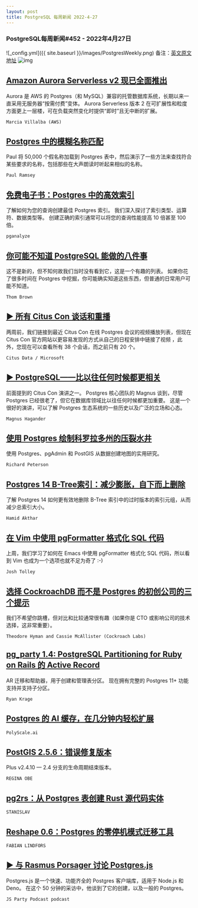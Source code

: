 ```yaml
---
layout: post
title: PostgreSQL 每周新闻 2022-4-27
---
```

### PostgreSQL每周新闻#452 - 2022年4月27日
![_config.yml]({{ site.baseurl }}/images/PostgresWeekly.png)
备注：[英文原文地址](https://postgresweekly.com/issues/452)
![img](https://res.cloudinary.com/cpress/image/upload/w_1280,e_sharpen:60/nar6gdqvvkzgbxysdidw.jpg)
## [Amazon Aurora Serverless v2 现已全面推出](https://postgresweekly.com/link/122723/web)
Aurora 是 AWS 的 Postgres（和 MySQL）兼容的托管数据库系统，长期以来一直采用无服务器“按需付费”变体。 Aurora Serverless 版本 2 在可扩展性和粒度方面更上一层楼，可在负载突然变化时提供“即时”且无中断的扩展。


`Marcia Villalba (AWS) `
## [Postgres 中的模糊名称匹配](https://postgresweekly.com/link/122724/web)
Paul 将 50,000 个假名称加载到 Postgres 表中，然后演示了一些方法来查找符合某些要求的名称，包括那些在大声朗读时听起来相似的名称。


`Paul Ramsey `
## [免费电子书：Postgres 中的高效索引](https://postgresweekly.com/link/122725/web)
了解如何为您的查询创建最佳 Postgres 索引。 我们深入探讨了索引类型、运算符、数据类型等。 创建正确的索引通常可以将您的查询性能提高 10 倍甚至 100 倍。


`pganalyze `
## [你可能不知道 PostgreSQL 能做的八件事](https://postgresweekly.com/link/122726/web)
这不是新的，但不知何故我们当时没有看到它，这是一个有趣的列表。 如果你花了很多时间在 Postgres 中挖掘，你可能确实知道这些东西，但普通的日常用户可能不知道。


`Thom Brown `
## [▶ 所有 Citus Con 谈话和重播](https://postgresweekly.com/link/122727/web)
两周前，我们链接到最近 Citus Con 在线 Postgres 会议的视频播放列表，但现在 Citus Con 官方网站以更容易发现的方式从自己的日程安排中链接了视频 ，此外，您现在可以查看所有 38 个会话，而之前只有 20 个。


`Citus Data / Microsoft `
## [▶ PostgreSQL——比以往任何时候都更相关](https://postgresweekly.com/link/122729/web)
前面提到的 Citus Con 演讲之一。 Postgres 核心团队的 Magnus 谈到，尽管 Postgres 已经很老了，但它在数据库领域比以往任何时候都更加重要。 这是一个很好的演讲，可以了解 Postgres 生态系统的一些历史以及广泛的立场和心态。


`Magnus Hagander `
## [使用 Postgres 绘制科罗拉多州的压裂水井](https://postgresweekly.com/link/122730/web)
使用 Postgres、pgAdmin 和 PostGIS 从数据创建地图的实用研究。


`Richard Peterson `
## [Postgres 14 B-Tree索引：减少膨胀，自下而上删除](https://postgresweekly.com/link/122731/web)
了解 Postgres 14 如何更有效地删除 B-Tree 索引中的过时版本的索引元组，从而减少总索引大小。


`Hamid Akthar `
## [在 Vim 中使用 pgFormatter 格式化 SQL 代码](https://postgresweekly.com/link/122732/web)
上周，我们学习了如何在 Emacs 中使用 pgFormatter 格式化 SQL 代码，所以看到 Vim 也成为一个选项也就不足为奇了 :-)


`Josh Tolley `
## [选择 CockroachDB 而不是 Postgres 的初创公司的三个提示](https://postgresweekly.com/link/122734/web)
我们不希望你跳槽，但对比和比较通常很有趣（如果你是 CTO 或影响公司的技术选择，这非常重要）。


`Theodore Hyman and Cassie McAllister (Cockroach Labs) `
## [pg_party 1.4: PostgreSQL Partitioning for Ruby on Rails 的 Active Record](https://postgresweekly.com/link/122735/web)
AR 迁移和帮助器，用于创建和管理表分区。 现在拥有完整的 Postgres 11+ 功能支持并支持子分区。


`Ryan Krage `
## [Postgres 的 AI 缓存，在几分钟内轻松扩展](https://postgresweekly.com/link/122736/web)


`PolyScale.ai `

## [PostGIS 2.5.6：错误修复版本](https://postgresweekly.com/link/122737/web)
Plus v2.4.10 — 2.4 分支的生命周期结束版本。

`REGINA OBE`
## [pg2rs：从 Postgres 表创建 Rust 源代码实体](https://postgresweekly.com/link/122739/web)

`STANISLAV`

## [Reshape 0.6：Postgres 的零停机模式迁移工具](https://postgresweekly.com/link/122740/web)

`FABIAN LINDFORS`

## [▶ 与 Rasmus Porsager 讨论 Postgres.js](https://postgresweekly.com/link/122741/web)
Postgres.js 是一个快速、功能齐全的 Postgres 客户端库，适用于 Node.js 和 Deno。 在这个 50 分钟的采访中，他谈到了它的创建，以及一般的 Postgres。


`JS Party Podcast podcast`

